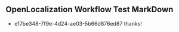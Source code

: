 ## OpenLocalization Workflow Test MarkDown
* e17be348-7f9e-4d24-ae03-5b66d876ed87 thanks!

<!--HONumber=Jan17_HO1-->


